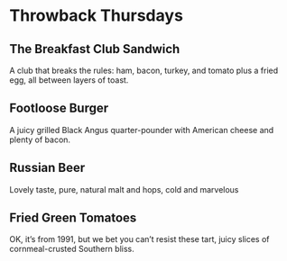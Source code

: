 # Throwback Thursdays

## The Breakfast Club Sandwich
A club that breaks the rules: ham, bacon, turkey, and tomato plus a fried egg, all between layers of toast.

## Footloose Burger
A juicy grilled Black Angus quarter-pounder with American cheese and plenty of bacon.

## Russian Beer
Lovely taste, pure, natural malt and hops, cold and marvelous

## Fried Green Tomatoes
OK, it’s from 1991, but we bet you can’t resist these tart, juicy slices of cornmeal-crusted Southern bliss.
